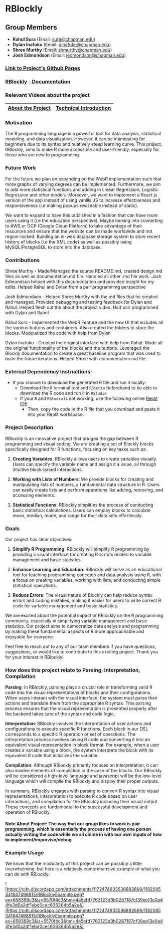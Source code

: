 # RBlockly

## Group Members

- **Rahul Sura** (Email: sura@chapman.edu)
- **Dylan Inafuku** (Email: dinafuku@chapman.edu)
- **Shree Murthy** (Email: shmurthy@chapman.edu)
- **Josh Edmondson** (Email: jedmondson@chapman.edu)

### [Link to Project's Github Pages](https://shmurthy08.github.io/RBlockly/src/design-blocks/index.html)

### [RBlockly - Documentation](https://github.com/shmurthy08/RBlockly/blob/main/docs/documentation.md)

### Relevant Videos about the project

| [About the Project](https://drive.google.com/file/d/10BJ3UKza__44V3t8VrAOoYYX1c-ZPT41/view?usp=drive_link) | [Technical Introduction](https://drive.google.com/file/d/1Lu86lGV4dcqRz8_Ed_hcUHvyoxZrC8Ya/view?usp=sharing) |
|-|-|

### Motivation

The R programming language is a powerful tool for data analysis, statistical modeling, and data visualization. However, it can be intimidating for beginners due to its syntax and relatively steep learning curve. This project, RBlockly, aims to make R more accessible and user-friendly, especially for those who are new to programming.

### Future Work 

For the future we plan on expanding on the WebR implementation such that more graphs of varying degrees can be implemented. Furthermore, we aim to add more statistical functions and adding in Linear Regression, Logistic Regression and other models. Moreover, we want to implement a React.js version of the app instead of using vanilla JS to increase effectiveness and responsiveness (i.e making popups resizeable instead of static). 

We want to expand to have this published in a fashion that can have more users using it (i.e the education perspective). Maybe looking into covnerting to AWS or GCP (Google Cloud Platform) to take advantage of their resources and ensure that the website can be made worldwide and not region-locked. Building an in-web database storage system to store recent history of blocks (i.e the XML code) as well as possibly using MySQL/PostgreSQL to store into the database. 

### Contributions

Shree Murthy - Made/Managed the source README.md, created design.md files as well as documentation.md file. Handled all other .md file work. Josh Edmondson helped with this documentation and provided insight for my edits. Helped Rahul and Dylan from a pair programming perspective

Josh Edmondson - Helped Shree Murthy with the md files that he created and managed. Provided debugging and testing feedback for Dylan and Rahul. Helped flesh out the about the project video. Had pair programmed with Dylan and Rahul

Rahul Sura - Impelmented the WebR Feature and the new UI that includes all the various buttons and containers. Also created the folders to store the blocks. Modularized the code with help from Dylan

Dylan Inafuku - Created the original interface with help from Rahul. Made all the original functionality of the blocks and the buttons. Leveraged the Blockly documentation to create a great baseline program that was used to build the future iterations. Helped Shree with documentation.md file.

### External Dependency Instructions:

- If you choose to download the generated R file and run it locally:
    - Download the `R` terminal tool and `RStudio` beforehand to be able to download the R code and run it in `RStudio`
    - If your `R` and `RStudio` is not working, use the following online [Replit IDE](https://replit.com/languages/rlang): 
        - Then, copy the code in the R file that you download and paste it into your Replit workspace. 

### Project Description

RBlockly is an innovative project that bridges the gap between R programming and visual coding. We are creating a set of Blockly blocks specifically designed for R functions, focusing on key tasks such as:

1. **Creating Variables**: RBlockly allows users to create variables visually. Users can specify the variable name and assign it a value, all through intuitive block-based interactions.

2. **Working with Lists of Numbers**: We provide blocks for creating and manipulating lists of numbers, a fundamental data structure in R. Users can easily create lists and perform operations like adding, removing, and accessing elements.

3. **Statistical Functions**: RBlockly simplifies the process of conducting basic statistical calculations. Users can employ blocks to calculate mean, median, mode, and range for their data sets effortlessly.

### Goals

Our project has clear objectives:

1. **Simplify R Programming**: RBlockly will simplify R programming by providing a visual interface for creating R scripts related to variable management and basic statistics.

2. **Enhance Learning and Education**: RBlockly will serve as an educational tool for teaching programming concepts and data analysis using R, with a focus on creating variables, working with lists, and conducting simple statistical operations.

3. **Reduce Errors**: The visual nature of Blockly can help reduce syntax errors and coding mistakes, making it easier for users to write correct R code for variable management and basic statistics.

We are excited about the potential impact of RBlockly on the R programming community, especially in simplifying variable management and basic statistics. Our project aims to democratize data analysis and programming by making these fundamental aspects of R more approachable and enjoyable for everyone.

Feel free to reach out to any of our team members if you have questions, suggestions, or would like to contribute to this exciting project. Thank you for your interest in RBlockly!

### How does this project relate to Parsing, Interpretation, Compilation

**Parsing**: In RBlockly, parsing plays a crucial role in transforming valid R code into the visual representations of blocks and their configurations. When users interact with the visual interface, the system must parse their actions and translate them from the appropriate R syntax. This parsing process ensures that the visual representation is presented properly after the backend takes care of the syntax and code logic. 

**Interpretation**: RBlockly involves the interpretation of user actions and configurations to execute specific R functions. Each block in our DSL corresponds to a specific R operation or set of operations. The interpretation process involves taking R code and converting it into an equivalent visual representation in block format. For example, when a user creates a variable using a block, the system interprets the block with its equivalent R code that initializes the variable.

**Compilation**: Although RBlockly primarily focuses on interpretation, it can also involve elements of compilation in the case of the blocks. Our RBlockly will be considered a high-level language and javascript will be the low-level language which will compile the RBlockly and display their proper outputs. 

In summary, RBlockly engages with parsing to convert R syntax into visual representations, interpretation to execute R code based on user interactions, and compilation for the RBlockly including their visual output. These concepts are fundamental to the successful development and operation of RBlockly.

#### **Note About Project:** The way that our group likes to work is pair programming, which is essentially the process of having one person actually writing the code while we all chime in with our own inputs of how to implement/improvise/debug

### Example Usage

We know that the modularity of this project can be possibly a little overwhelming, but here is a relatively comprehensive example of what you can do with RBlockly:

![https://cdn.discordapp.com/attachments/1172474933536882698/1182085341847498815/RBlocklyExample.png?ex=658369c3&is=6570f4c3&hm=4a5efd7763123d3b0287187cf39ee13e0a44fe3d0a2df1ebd0cec606364b5a2e&](https://cdn.discordapp.com/attachments/1172474933536882698/1182085341847498815/RBlocklyExample.png?ex=658369c3&is=6570f4c3&hm=4a5efd7763123d3b0287187cf39ee13e0a44fe3d0a2df1ebd0cec606364b5a2e&)

